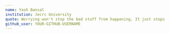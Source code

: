 ```yaml
---
name: Yash Bansal
institution: Jecrc University
quote: Worrying won't stop the bad stuff from happening, It just stops you from enjoying the good
github_user: YOUR-GITHUB-USERNAME
---
```

